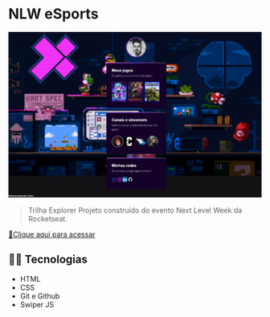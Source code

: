 #  NLW eSports

![ visualização ](./.github/preview.png)

> Trilha Explorer
Projeto construído do evento Next Level Week da Rocketseat.

[ 🔗Clique aqui para acessar ](https://carloseocandido.github.io/NlwEsportsExplorer/)

##  :man_technologist: Tecnologias

- HTML
- CSS
- Git e Github
- Swiper JS

